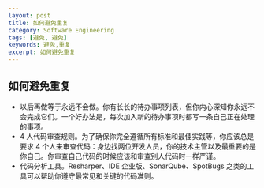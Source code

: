 ```yaml
---
layout: post
title: 如何避免重复
category: Software Engineering
tags: [避免, 避免]
keywords: 避免,重复
excerpt: 如何避免重复
---
```


## 如何避免重复

* 以后再做等于永远不会做。你有长长的待办事项列表，但你内心深知你永远不会完成它们。一个好办法是，每次加入新的待办事项时都写一条自己正在处理的事项。
* 4 人代码审查规则。为了确保你完全遵循所有标准和最佳实践等，你应该总是要求 4 个人来审查代码：身边找两位开发人员，你的技术主管以及最重要的是 你自己。你审查自己代码的时候应该和审查别人代码时一样严谨。
* 代码分析工具。Resharper、IDE 企业版、SonarQube、SpotBugs 之类的工具可以帮助你遵守最常见和关键的代码准则。
